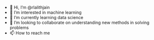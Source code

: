 - 👋 Hi, I’m @rlalithjain
- 👀 I’m interested in machine learning
- 🌱 I’m currently learning data science
- 💞️ I’m looking to collaborate on understanding new methods in solving problems
- 📫 How to reach me 

<!---
rlalithjain/rlalithjain is a ✨ special ✨ repository because its `README.md` (this file) appears on your GitHub profile.
You can click the Preview link to take a look at your changes.
--->
